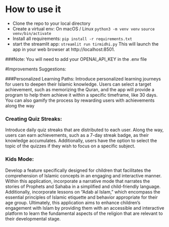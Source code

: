 # How to use it
- Clone the repo to your local directory
- Create a virtual env:
	 On macOS / Linux
`python3 -m venv venv`
`source venv/bin/activate`
- Install all requirements:
`pip install -r requirements.txt`
- start the streamlit app:
`streamlit run tirmidhi.py`
This will launch the app in your web browser at http://localhost:8501.

###Note: 
You will need to add your OPENAI_API_KEY in the .env file

#Improvements Suggestions:

###Personalized Learning Paths:
Introduce personalized learning journeys for users to deepen their Islamic knowledge.
Users can select a target achievement, such as memorizing the Quran, and the app will provide a program to help them achieve it within a specific timeframe, like 30 days.
You can also gamify the process by rewarding users with achievements along the way

### Creating Quiz Streaks:
Introduce daily quiz streaks that are distributed to each user. Along the way, users can earn achievements, such as a 7-day streak badge, as their knowledge accumulates. Additionally, users have the option to select the topic of the quizzes if they wish to focus on a specific subject.
### Kids Mode:
Develop a feature specifically designed for children that facilitates the comprehension of Islamic concepts in an engaging and interactive manner.
Within this application, incorporate a narrative mode that narrates the stories of Prophets and Sahaba in a simplified and child-friendly language.
Additionally, incorporate lessons on “Adab al Islam,” which encompass the essential principles of Islamic etiquette and behavior appropriate for their age group.
Ultimately, this application aims to enhance children’s engagement with Islam by providing them with an accessible and interactive platform to learn the fundamental aspects of the religion that are relevant to their developmental stage.


